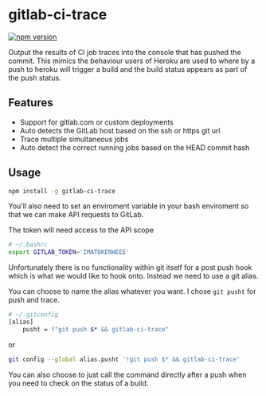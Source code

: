 # gitlab-ci-trace
[![npm version](https://badge.fury.io/js/gitlab-ci-trace.svg)](https://www.npmjs.com/package/gitlab-ci-trace)

Output the results of CI job traces into the console that has pushed the commit.
This mimics the behaviour users of Heroku are used to where by a push to heroku will
trigger a build and the build status appears as part of the push status.


## Features

- Support for gitlab.com or custom deployments
- Auto detects the GitLab host based on the ssh or https git url
- Trace multiple simultaneous jobs
- Auto detect the correct running jobs based on the HEAD commit hash

## Usage

```sh
npm install -g gitlab-ci-trace
```

You'll also need to set an enviroment variable in your bash enviroment so that we can make API requests to GitLab.

The token will need access to the API scope


```bash
# ~/.bashrc
export GITLAB_TOKEN='IMATOKENWEEE'
```


Unfortunately there is no functionality within git itself for a post push hook which
is what we would like to hook onto. Instead we need to use a git alias.

You can choose to name the alias whatever you want. I chose `git pusht` for push and trace.


```bash
# ~/.gitconfig
[alias]
	pusht = !"git push $* && gitlab-ci-trace"
```

or

```sh
git config --global alias.pusht '!git push $* && gitlab-ci-trace'
```

You can also choose to just call the command directly after a push when you need
to check on the status of a build.
